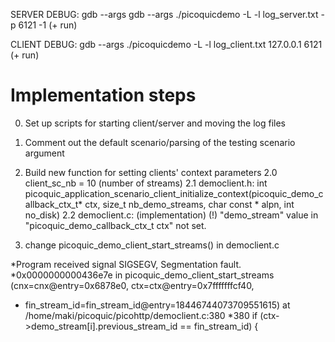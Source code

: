 SERVER DEBUG:
gdb --args gdb --args ./picoquicdemo -L -l log_server.txt -p 6121 -1
(+ run)

CLIENT DEBUG:
gdb --args ./picoquicdemo -L -l log_client.txt 127.0.0.1 6121
(+ run)

# Implementation steps
0. Set up scripts for starting client/server and moving the log files

1. Comment out the default scenario/parsing of the testing scenario argument
2. Build new function for setting clients' context parameters
	2.0 client_sc_nb = 10 (number of streams)
	2.1 democlient.h: int picoquic_application_scenario_client_initialize_context(picoquic_demo_callback_ctx_t* ctx, size_t nb_demo_streams, char const * alpn, int no_disk)
	2.2 democlient.c: (implementation)
	(!) "demo_stream" value in "picoquic_demo_callback_ctx_t ctx" not set.

3. change picoquic_demo_client_start_streams() in democlient.c


*Program received signal SIGSEGV, Segmentation fault.
*0x0000000000436e7e in picoquic_demo_client_start_streams (cnx=cnx@entry=0x6878e0, ctx=ctx@entry=0x7fffffffcf40,
*    fin_stream_id=fin_stream_id@entry=18446744073709551615) at /home/maki/picoquic/picohttp/democlient.c:380
*380             if (ctx->demo_stream[i].previous_stream_id == fin_stream_id) {